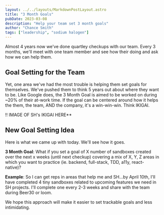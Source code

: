 ```yaml
---
layout: ../../layouts/MarkdownPostLayout.astro
title: "3 Month Goals"
pubDate: 2023-03-08
description: "Help your team set 3 month goals"
author: "Chance Smith"
tags: ["leadership", "sodium halogen"]
---
```


Almost 4 years now we've done quartley checkups with our team. Every 3 months, we'll meet with one team member and see how their doing and ask how we can help them.

## Goal Setting for the Team

Yet, one area we've had the most trouble is helping them set goals for themselves. We've pushed them to think 5 years out about where they want to be. Like Google does, the 3 Month Goal is aimed to be worked on during ~20% of their at-work time. If the goal can be centered around how it helps the them, the team, AND the company, it's a win-win-win. Think IKIGAI.

!! IMAGE OF SH's IKIGAI HERE\*\*

## New Goal Setting Idea

Here is what we came up with today. We'll see how it goes.

**3 Month Goal**: What if you set a goal of X number of sandboxes created over the next x weeks (until next checkup) covering a mix of X, Y, Z areas in which you want to practice (ie. backend, full-stack, TDD, a11y, react-native)?

**Example**: So I can get reps in areas that help me and SH...by April 10th, I'll have completed 4 tiny sandboxes related to upcoming features we need in SH projects. I'll complete one every 2-3 weeks and share with the team during Beer30 or loom.

We hope this approach will make it easier to set trackable goals and less intimidating.
